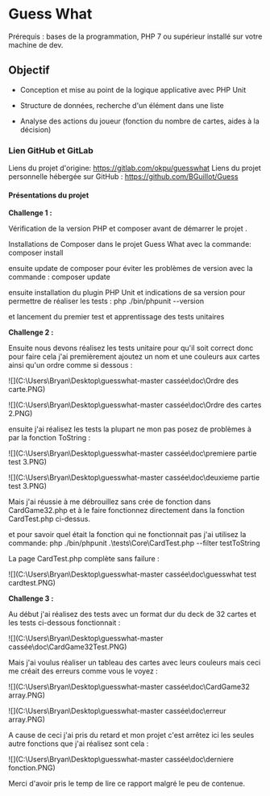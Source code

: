 # Guess What

Prérequis : bases de la programmation, PHP 7 ou supérieur installé sur votre machine de dev.




## Objectif

* Conception et mise au point de la logique applicative avec PHP Unit

* Structure de données, recherche d'un élément dans une liste

* Analyse des actions du joueur (fonction du nombre de cartes, aides à la décision)  

  

### Lien GitHub et GitLab

Liens du projet d'origine: https://gitlab.com/okpu/guesswhat
Liens du projet personnelle hébergée sur GitHub : https://github.com/BGuiIlot/Guess



#### Présentations du projet

**Challenge 1 :** 

Vérification de la version PHP et composer avant de démarrer le projet .

Installations de Composer dans le projet Guess What avec la commande: composer install

ensuite update de composer pour éviter les problèmes de version avec la commande : composer update

ensuite installation du plugin PHP Unit et indications de sa version pour permettre de réaliser les tests : php ./bin/phpunit --version

et lancement du premier test et apprentissage des tests unitaires



**Challenge 2 :** 

Ensuite nous devons réalisez les tests unitaire pour qu'il soit correct donc pour faire cela j'ai premièrement ajoutez un nom et une couleurs aux cartes ainsi qu'un ordre comme si dessous : 

![](C:\Users\Bryan\Desktop\guesswhat-master cassée\doc\Ordre des carte.PNG)

![](C:\Users\Bryan\Desktop\guesswhat-master cassée\doc\Ordre des cartes 2.PNG)



ensuite j'ai réalisez les tests la plupart ne mon pas posez de problèmes à par la fonction ToString :

![](C:\Users\Bryan\Desktop\guesswhat-master cassée\doc\premiere partie test 3.PNG)

![](C:\Users\Bryan\Desktop\guesswhat-master cassée\doc\deuxieme partie test 3.PNG)

Mais j'ai réussie à me débrouillez sans crée de fonction dans CardGame32.php et à le faire fonctionnez directement dans la fonction CardTest.php ci-dessus.

et pour savoir quel était la fonction qui ne fonctionnait pas j'ai utilisez la commande: php ./bin/phpunit .\tests\Core\CardTest.php --filter testToString

La page CardTest.php complète sans failure :

![](C:\Users\Bryan\Desktop\guesswhat-master cassée\doc\guesswhat test cardtest.PNG)



**Challenge 3 :** 

Au début j'ai réalisez des tests avec un format dur du deck de 32 cartes et les tests ci-dessous fonctionnait :

![](C:\Users\Bryan\Desktop\guesswhat-master cassée\doc\CardGame32Test.PNG)

Mais j'ai voulus réaliser un tableau des cartes avec leurs couleurs mais ceci me créait des erreurs comme vous le voyez :

 ![](C:\Users\Bryan\Desktop\guesswhat-master cassée\doc\CardGame32 array.PNG)

![](C:\Users\Bryan\Desktop\guesswhat-master cassée\doc\erreur array.PNG)



A cause de ceci j'ai pris du retard et mon projet c'est arrêtez ici les seules autre fonctions que j'ai réalisez sont cela :

![](C:\Users\Bryan\Desktop\guesswhat-master cassée\doc\derniere fonction.PNG)

Merci d'avoir pris le temp de lire ce rapport malgré le peu de contenue.
